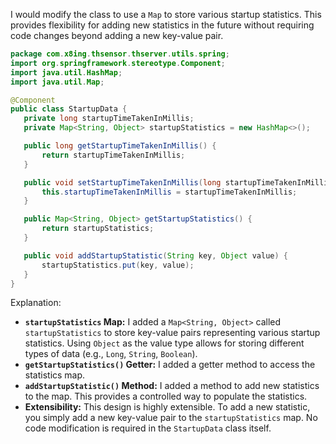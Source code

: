 I would modify the class to use a `Map` to store various startup statistics. This provides flexibility for adding new statistics in the future without requiring code changes beyond adding a new key-value pair.

```java
package com.x8ing.thsensor.thserver.utils.spring;
import org.springframework.stereotype.Component;
import java.util.HashMap;
import java.util.Map;

@Component
public class StartupData {
   private long startupTimeTakenInMillis;
   private Map<String, Object> startupStatistics = new HashMap<>();

   public long getStartupTimeTakenInMillis() {
       return startupTimeTakenInMillis;
   }

   public void setStartupTimeTakenInMillis(long startupTimeTakenInMillis) {
       this.startupTimeTakenInMillis = startupTimeTakenInMillis;
   }

   public Map<String, Object> getStartupStatistics() {
       return startupStatistics;
   }

   public void addStartupStatistic(String key, Object value) {
       startupStatistics.put(key, value);
   }
}
```

Explanation:

*   **`startupStatistics` Map:** I added a `Map<String, Object>` called `startupStatistics` to store key-value pairs representing various startup statistics. Using `Object` as the value type allows for storing different types of data (e.g., `Long`, `String`, `Boolean`).
*   **`getStartupStatistics()` Getter:** I added a getter method to access the statistics map.
*   **`addStartupStatistic()` Method:** I added a method to add new statistics to the map. This provides a controlled way to populate the statistics.
*   **Extensibility:** This design is highly extensible. To add a new statistic, you simply add a new key-value pair to the `startupStatistics` map. No code modification is required in the `StartupData` class itself.